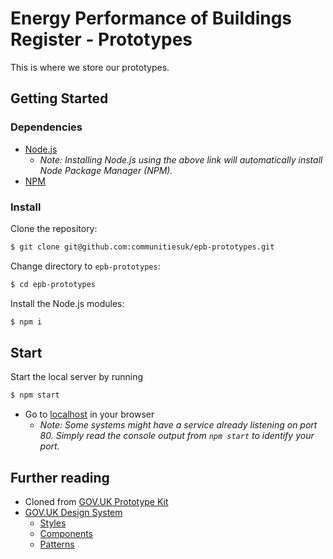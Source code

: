 # Energy Performance of Buildings Register - Prototypes

This is where we store our prototypes.

## Getting Started

### Dependencies
- [Node.js](https://nodejs.org)
    - _Note: Installing Node.js using the above link will automatically install Node Package Manager (NPM)._
- [NPM](https://www.npmjs.com)

### Install

Clone the repository:

```sh
$ git clone git@github.com:communitiesuk/epb-prototypes.git
```

Change directory to `epb-prototypes`:

```bash
$ cd epb-prototypes
```

Install the Node.js modules:

```sh
$ npm i
```

## Start

Start the local server by running

```sh
$ npm start
```

- Go to [localhost](https://localhost:80) in your browser
  - _Note: Some systems might have a service already listening 
  on port 80. Simply read the console output from `npm start` to identify your port._

## Further reading
- Cloned from [GOV.UK Prototype Kit](https://govuk-prototype-kit.herokuapp.com/docs)
- [GOV.UK Design System](https://design-system.service.gov.uk/get-started/)
  - [Styles](https://design-system.service.gov.uk/styles/)
  - [Components](https://design-system.service.gov.uk/components/)
  - [Patterns](https://design-system.service.gov.uk/patterns/)
